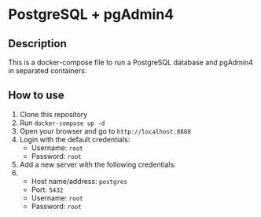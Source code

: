 # PostgreSQL + pgAdmin4
## Description
This is a docker-compose file to run a PostgreSQL database and pgAdmin4 in separated containers.

## How to use
1. Clone this repository
2. Run `docker-compose up -d`
3. Open your browser and go to `http://localhost:8888`
4. Login with the default credentials:
    - Username: `root`
    - Password: `root`
5. Add a new server with the following credentials:
6. - Host name/address: `postgres`
    - Port: `5432`
    - Username: `root`
    - Password: `root`